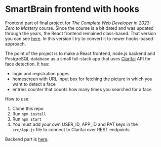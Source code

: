 # SmartBrain frontend with hooks
Frontend part of final project for _The Complete Web Developer in 2023: Zero to Mastery_ course. Since the course is a bit dated and was updated through the years, the React frontend remained class-based. That version you can see [here](https://github.com/dominoto/smart-brain). In this version I try to convert it to newer hooks-based approach.

The point of the project is to make a React frontend, node.js backend and PostgreSQL database as a small full-stack app that uses [Clarifai](https://www.clarifai.com/) API for face detection. It has:
+ login and registration pages
+ homescreen with URL input box for fetching the picture in which you want to detect a face
+ entries counter that counts how many times you searched for a face

How to use:
1. Clone this repo
2. Run `npm install`
3. Run `npm start`
4. You must add your own USER_ID, APP_ID and PAT keys in the `src/App.js` file to connect to Clarifai over REST endpoints.

Backend part is [here](https://github.com/dominoto/smart-brain-api).
